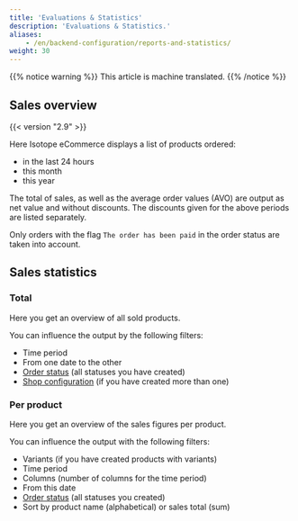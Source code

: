 ```yaml
---
title: 'Evaluations & Statistics'
description: 'Evaluations & Statistics.'
aliases:
    - /en/backend-configuration/reports-and-statistics/
weight: 30
---
```


{{% notice warning %}}
This article is machine translated.
{{% /notice %}}

## Sales overview

{{< version "2.9" >}}

Here Isotope eCommerce displays a list of products ordered: 

* in the last 24 hours
* this month
* this year 

The total of sales, as well as the average order values (AVO) are output as net value and without discounts.
The discounts given for the above periods are listed separately.

Only orders with the flag `The order has been paid` in the order status are taken into account.

## Sales statistics

### Total

Here you get an overview of all sold products.

You can influence the output by the following filters:

- Time period
- From one date to the other
- [Order status](/de/backend-konfiguration-shop-allgemein-bestellstatus/) (all statuses you have created)
- [Shop configuration](/de/backend-konfiguration-shop-allgemein-konfiguration/) (if you have created more than one)

### Per product

Here you get an overview of the sales figures per product.

You can influence the output with the following filters:

- Variants (if you have created products with variants)
- Time period
- Columns (number of columns for the time period)
- From this date
- [Order status](/de/backend-konfiguration-shop-allgemein-bestellstatus/) (all statuses you created)
- Sort by product name (alphabetical) or sales total (sum)
